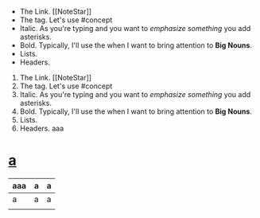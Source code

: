 - The Link. [[NoteStar]]
- The tag. Let's use #concept 
- Italic. As you're typing and you want to *emphasize something* you add asterisks.
- Bold. Typically, I'll use the when I want to bring attention to **Big Nouns**.
- Lists.
- Headers.


1. The Link. [[NoteStar]]
2. The tag. Let's use #concept 
3. Italic. As you're typing and you want to *emphasize something* you add asterisks.
4. Bold. Typically, I'll use the when I want to bring attention to **Big Nouns**.
5. Lists.
6. Headers.
 aaa
# [a](https://fishc.com.cn/)

| aaa | a   | a   |
| :--- | :---: | --- |
| a   | a   | a   |
|     |     |     |
